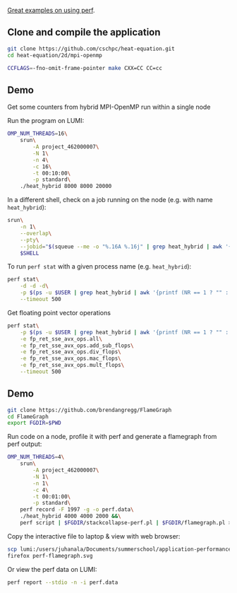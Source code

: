 [Great examples on using perf](https://www.brendangregg.com/perf.html).

## Clone and compile the application

```bash
git clone https://github.com/cschpc/heat-equation.git
cd heat-equation/2d/mpi-openmp

CCFLAGS=-fno-omit-frame-pointer make CXX=CC CC=cc
```

## Demo

Get some counters from hybrid MPI-OpenMP run within a single node

Run the program on LUMI:
```bash
OMP_NUM_THREADS=16\
    srun\
        -A project_462000007\
        -N 1\
        -n 4\
        -c 16\
        -t 00:10:00\
        -p standard\
    ./heat_hybrid 8000 8000 20000
```

In a different shell, check on a job running on the node (e.g. with name `heat_hybrid`):
```bash
srun\
    -n 1\
    --overlap\
    --pty\
    --jobid="$(squeue --me -o "%.16A %.16j" | grep heat_hybrid | awk '{print $1}')"\
    $SHELL
```

To run `perf stat` with a given process name (e.g. `heat_hybrid`):
```bash
perf stat\
    -d -d -d\
    -p $(ps -u $USER | grep heat_hybrid | awk '{printf (NR == 1 ? "" : ",") $1;}')\
    --timeout 500
```

Get floating point vector operations
```bash
perf stat\
    -p $(ps -u $USER | grep heat_hybrid | awk '{printf (NR == 1 ? "" : ",") $1;}')\
    -e fp_ret_sse_avx_ops.all\
    -e fp_ret_sse_avx_ops.add_sub_flops\
    -e fp_ret_sse_avx_ops.div_flops\
    -e fp_ret_sse_avx_ops.mac_flops\
    -e fp_ret_sse_avx_ops.mult_flops\
    --timeout 500
```

## Demo

```bash
git clone https://github.com/brendangregg/FlameGraph
cd FlameGraph
export FGDIR=$PWD
```

Run code on a node, profile it with perf and generate a flamegraph from perf output:
```bash
OMP_NUM_THREADS=4\
    srun\
        -A project_462000007\
        -N 1\
        -n 1\
        -c 4\
        -t 00:01:00\
        -p standard\
    perf record -F 1997 -g -o perf.data\
    ./heat_hybrid 4000 4000 2000 &&\
    perf script | $FGDIR/stackcollapse-perf.pl | $FGDIR/flamegraph.pl > perf-flamegraph.svg
```

Copy the interactive file to laptop & view with web browser:
```bash
scp lumi:/users/juhanala/Documents/summerschool/application-performance/demos/perf/heat-equation/2d/mpi-openmp/perf-flamegraph.svg .
firefox perf-flamegraph.svg
```

Or view the perf data on LUMI:
```bash
perf report --stdio -n -i perf.data
```
